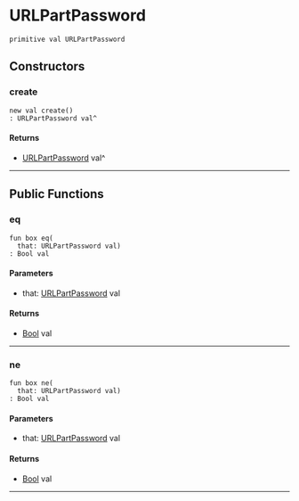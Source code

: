 # URLPartPassword

```pony
primitive val URLPartPassword
```

## Constructors

### create

```pony
new val create()
: URLPartPassword val^
```

#### Returns

* [URLPartPassword](net-http-URLPartPassword) val^

---

## Public Functions

### eq

```pony
fun box eq(
  that: URLPartPassword val)
: Bool val
```
#### Parameters

*   that: [URLPartPassword](net-http-URLPartPassword) val

#### Returns

* [Bool](builtin-Bool) val

---

### ne

```pony
fun box ne(
  that: URLPartPassword val)
: Bool val
```
#### Parameters

*   that: [URLPartPassword](net-http-URLPartPassword) val

#### Returns

* [Bool](builtin-Bool) val

---


